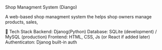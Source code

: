 Shop Managment System (Diango)

A web-based shop managment system the helps shop owners manage products, sales, 

🚀 Tech Stack 
Backend: Djanog(Python)
Database: SQLite (development) / MySQL (production)
Frontend: HTML, CSS, Js (or React if added later)
Authenticaton: Djanog built-in auth